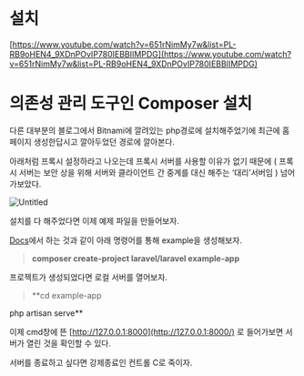 # 설치

[https://www.youtube.com/watch?v=651rNimMy7w&list=PL-RB9oHEN4_9XDnPOvIP780IEBBIIMPDG](https://www.youtube.com/watch?v=651rNimMy7w&list=PL-RB9oHEN4_9XDnPOvIP780IEBBIIMPDG)

# 의존성 관리 도구인 Composer 설치

다른 대부분의 블로그에서 Bitnami에 깔려있는 php경로에 설치해주었기에 최근에 홈페이지 생성한답시고 깔아두었던 경로에 깔아본다.

아래처럼 프록시 설정하라고 나오는데 프록시 서버를 사용할 이유가 없기 때문에 ( 프록시 서버는 보안 상을 위해 서버와 클라이언트 간 중계를 대신 해주는 ‘대리’서버임 ) 넘어가보았다.

![Untitled](%E1%84%89%E1%85%A5%E1%86%AF%E1%84%8E%E1%85%B5%20685fa50276434a75ba52c74030dafb90/Untitled.png)

설치를 다 해주었다면 이제 예제 파일을 만들어보자.

[Docs](https://laravel.com/docs/9.x)에서 하는 것과 같이 아래 명령어를 통해 example을 생성해보자.

> **composer create-project laravel/laravel example-app**
> 

프로젝트가 생성되었다면 로컬 서버를 열어보자.

> **cd example-app

php artisan serve**
> 

이제 cmd창에 뜬 [http://127.0.0.1:8000](http://127.0.0.1:8000/) 로 들어가보면 서버가 열린 것을 확인할 수 있다.

서버를 종료하고 싶다면 강제종료인 컨트롤 C로 죽이자.